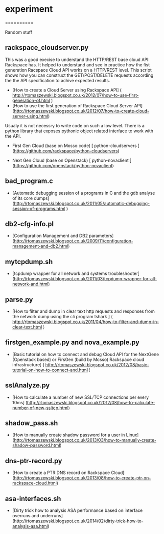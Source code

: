 # experiment
==========

Random stuff

## rackspace_cloudserver.py

This was a good execise to understand the HTTP/REST base cloud API Rackspace has. It helped to understand and see in practice how the fist generation Racspace Cloud API works on a HTTP/REST level. This script shows how you can construct the GET/POST/DELETE requests according the the API specification to achive expected results.

 * [How to create a Cloud Server using Rackspace API]  ( http://rtomaszewski.blogspot.co.uk/2012/07/how-to-use-first-generation-of.html )
 * [How to use the first generation of Rackspace Cloud Server API] (http://rtomaszewski.blogspot.co.uk/2012/07/how-to-create-cloud-server-using.html)

Usualy it is not necessry to write code on such a low level. There is a python library that exposes pythonic object related interface to work with the API.
  * First Gen Cloud (base on Mosso code)
  [ python-cloudservers ] (https://github.com/rackspace/python-cloudservers)
  
  * Next Gen Cloud (base on Openstack)
  [ python-novaclient ] (https://github.com/openstack/python-novaclient)

## bad_program.c
  * [Automatic debugging session of a programs in C and the gdb analyse of its core dumps] (http://rtomaszewski.blogspot.co.uk/2011/05/automatic-debugging-session-of-programs.html )

## db2-cfg-info.pl
 * [Configuration Management and DB2 parameters] (http://rtomaszewski.blogspot.co.uk/2009/11/configuration-management-and-db2.html)

## mytcpdump.sh
 * [tcpdump wrapper for all network and systems troubleshooter] (http://rtomaszewski.blogspot.co.uk/2011/03/tcpdump-wrapper-for-all-network-and.html)

## parse.py
 * [How to filter and dump in clear text http requests and responses from the network dump using the cli program tshark ] ( http://rtomaszewski.blogspot.co.uk/2011/04/how-to-filter-and-dump-in-clear-text.html )

## firstgen_example.py and nova_example.py
 * [Basic tutorial on how to connect and debug Cloud API for the NextGene (Openstack based) or FirsGen (build by Mosso) Rackspace cloud infrastructure] ( http://rtomaszewski.blogspot.co.uk/2012/08/basic-tutorial-on-how-to-connect-and.html )

## sslAnalyze.py
 * [How to calculate a number of new SSL/TCP connections per every 10ms] (http://rtomaszewski.blogspot.co.uk/2012/08/how-to-calculate-number-of-new-ssltcp.html)

## shadow_pass.sh
 * [How to manually create shadow password for a user in Linux] (http://rtomaszewski.blogspot.co.uk/2013/03/how-to-manually-create-shadow-password.html)


## dns-ptr-record.py
 * [How to create a PTR DNS record on Rackspace Cloud] (http://rtomaszewski.blogspot.co.uk/2013/08/how-to-create-ptr-on-rackspace-cloud.html)

## asa-interfaces.sh
 * [Dirty trick how to analysis ASA performance based on interface overruns and underruns] (http://rtomaszewski.blogspot.co.uk/2014/02/dirty-trick-how-to-analysis-asa.html)
